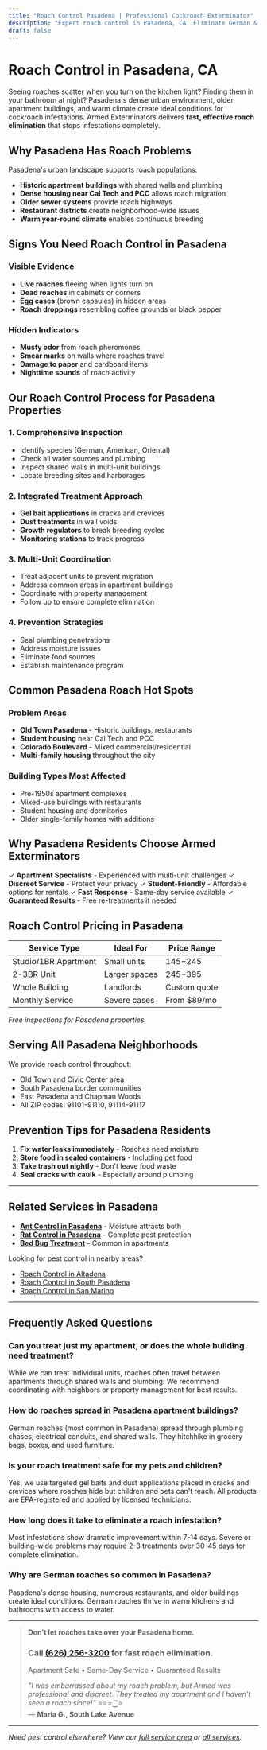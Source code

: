 ```yaml
---
title: "Roach Control Pasadena | Professional Cockroach Exterminator"
description: "Expert roach control in Pasadena, CA. Eliminate German & American cockroaches fast. Apartment-safe treatments. Licensed. Call (626) 256-3200."
draft: false
---
```


# Roach Control in Pasadena, CA

Seeing roaches scatter when you turn on the kitchen light? Finding them in your bathroom at night? Pasadena's dense urban environment, older apartment buildings, and warm climate create ideal conditions for cockroach infestations. Armed Exterminators delivers **fast, effective roach elimination** that stops infestations completely.

## Why Pasadena Has Roach Problems

Pasadena's urban landscape supports roach populations:
- **Historic apartment buildings** with shared walls and plumbing
- **Dense housing near Cal Tech and PCC** allows roach migration
- **Older sewer systems** provide roach highways
- **Restaurant districts** create neighborhood-wide issues
- **Warm year-round climate** enables continuous breeding

## Signs You Need Roach Control in Pasadena

### Visible Evidence
- **Live roaches** fleeing when lights turn on
- **Dead roaches** in cabinets or corners
- **Egg cases** (brown capsules) in hidden areas
- **Roach droppings** resembling coffee grounds or black pepper

### Hidden Indicators
- **Musty odor** from roach pheromones
- **Smear marks** on walls where roaches travel
- **Damage to paper** and cardboard items
- **Nighttime sounds** of roach activity

## Our Roach Control Process for Pasadena Properties

### 1. Comprehensive Inspection
- Identify species (German, American, Oriental)
- Check all water sources and plumbing
- Inspect shared walls in multi-unit buildings
- Locate breeding sites and harborages

### 2. Integrated Treatment Approach
- **Gel bait applications** in cracks and crevices
- **Dust treatments** in wall voids
- **Growth regulators** to break breeding cycles
- **Monitoring stations** to track progress

### 3. Multi-Unit Coordination
- Treat adjacent units to prevent migration
- Address common areas in apartment buildings
- Coordinate with property management
- Follow up to ensure complete elimination

### 4. Prevention Strategies
- Seal plumbing penetrations
- Address moisture issues
- Eliminate food sources
- Establish maintenance program

## Common Pasadena Roach Hot Spots

### Problem Areas
- **Old Town Pasadena** - Historic buildings, restaurants
- **Student housing** near Cal Tech and PCC
- **Colorado Boulevard** - Mixed commercial/residential
- **Multi-family housing** throughout the city

### Building Types Most Affected
- Pre-1950s apartment complexes
- Mixed-use buildings with restaurants
- Student housing and dormitories
- Older single-family homes with additions

## Why Pasadena Residents Choose Armed Exterminators

✓ **Apartment Specialists** - Experienced with multi-unit challenges
✓ **Discreet Service** - Protect your privacy
✓ **Student-Friendly** - Affordable options for rentals
✓ **Fast Response** - Same-day service available
✓ **Guaranteed Results** - Free re-treatments if needed

## Roach Control Pricing in Pasadena

| Service Type | Ideal For | Price Range |
|--------------|-----------|-------------|
| Studio/1BR Apartment | Small units | $145-$245 |
| 2-3BR Unit | Larger spaces | $245-$395 |
| Whole Building | Landlords | Custom quote |
| Monthly Service | Severe cases | From $89/mo |

*Free inspections for Pasadena properties.*

## Serving All Pasadena Neighborhoods

We provide roach control throughout:
- Old Town and Civic Center area
- South Pasadena border communities
- East Pasadena and Chapman Woods
- All ZIP codes: 91101-91110, 91114-91117

## Prevention Tips for Pasadena Residents

1. **Fix water leaks immediately** - Roaches need moisture
2. **Store food in sealed containers** - Including pet food
3. **Take trash out nightly** - Don't leave food waste
4. **Seal cracks with caulk** - Especially around plumbing

---

## Related Services in Pasadena

- **[Ant Control in Pasadena](/services/ant-control/)** - Moisture attracts both
- **[Rat Control in Pasadena](/rodent-control-pasadena/)** - Complete pest protection
- **[Bed Bug Treatment](/services/bed-bug-treatment/)** - Common in apartments

Looking for pest control in nearby areas?
- [Roach Control in Altadena](/roach-control-altadena/)
- [Roach Control in South Pasadena](/roach-control-south-pasadena/)
- [Roach Control in San Marino](/roach-control-san-marino/)

---

## Frequently Asked Questions

### Can you treat just my apartment, or does the whole building need treatment?
While we can treat individual units, roaches often travel between apartments through shared walls and plumbing. We recommend coordinating with neighbors or property management for best results.

### How do roaches spread in Pasadena apartment buildings?
German roaches (most common in Pasadena) spread through plumbing chases, electrical conduits, and shared walls. They hitchhike in grocery bags, boxes, and used furniture.

### Is your roach treatment safe for my pets and children?
Yes, we use targeted gel baits and dust applications placed in cracks and crevices where roaches hide but children and pets can't reach. All products are EPA-registered and applied by licensed technicians.

### How long does it take to eliminate a roach infestation?
Most infestations show dramatic improvement within 7-14 days. Severe or building-wide problems may require 2-3 treatments over 30-45 days for complete elimination.

### Why are German roaches so common in Pasadena?
Pasadena's dense housing, numerous restaurants, and older buildings create ideal conditions. German roaches thrive in warm kitchens and bathrooms with access to water.

---

> **Don't let roaches take over your Pasadena home.**  
> ### Call [(626) 256-3200](tel:6262563200) for fast roach elimination.  
> Apartment Safe • Same-Day Service • Guaranteed Results  
> 
> *"I was embarrassed about my roach problem, but Armed was professional and discreet. They treated my apartment and I haven't seen a roach since!"* ⭐⭐⭐⁐⭐  
> — **Maria G., South Lake Avenue**

---

*Need pest control elsewhere? View our [full service area](/locations/) or [all services](/services/).*